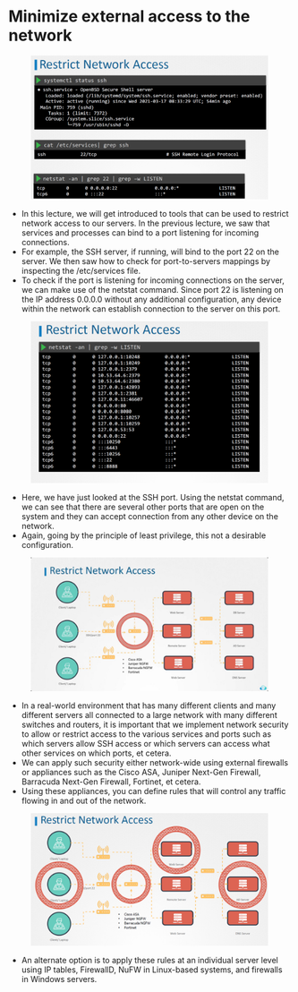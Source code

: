 # Minimize external access to the network

<figure><img src="../.gitbook/assets/image (9) (1) (1) (1) (1).png" alt=""><figcaption></figcaption></figure>

* In this lecture, we will get introduced to tools that can be used to restrict network access to our servers. In the previous lecture, we saw that services and processes can bind to a port listening for incoming connections.&#x20;
* For example, the SSH server, if running, will bind to the port 22 on the server. We then saw how to check for port-to-servers mappings by inspecting the /etc/services file.&#x20;
* To check if the port is listening for incoming connections on the server, we can make use of the netstat command. Since port 22 is listening on the IP address 0.0.0.0 without any additional configuration, any device within the network can establish connection to the server on this port.&#x20;

<figure><img src="../.gitbook/assets/image (10) (1) (1) (1) (1).png" alt=""><figcaption></figcaption></figure>

* Here, we have just looked at the SSH port. Using the netstat command, we can see that there are several other ports that are open on the system and they can accept connection from any other device on the network.
* Again, going by the principle of least privilege, this not a desirable configuration.

<figure><img src="../.gitbook/assets/image (15) (1) (1).png" alt=""><figcaption></figcaption></figure>

* In a real-world environment that has many different clients and many different servers all connected to a large network with many different switches and routers, it is important that we implement network security to allow or restrict access to the various services and ports such as which servers allow SSH access or which servers can access what other services on which ports, et cetera.&#x20;
* We can apply such security either network-wide using external firewalls or appliances such as the Cisco ASA, Juniper Next-Gen Firewall, Barracuda Next-Gen Firewall, Fortinet, et cetera.
* Using these appliances, you can define rules that will control any traffic flowing in and out of the network.

<figure><img src="../.gitbook/assets/image (11) (1) (1) (1) (1).png" alt=""><figcaption></figcaption></figure>

* An alternate option is to apply these rules at an individual server level using IP tables, FirewallD, NuFW in Linux-based systems, and firewalls in Windows servers.

